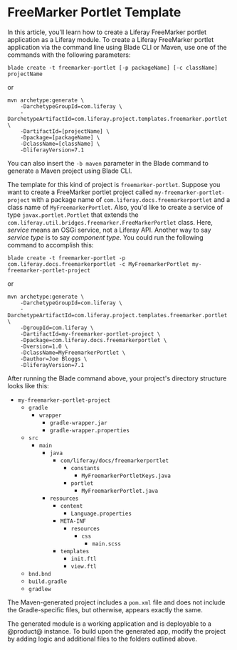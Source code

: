 # FreeMarker Portlet Template [](id=freemarker-portlet-template)

In this article, you'll learn how to create a Liferay FreeMarker portlet
application as a Liferay module. To create a Liferay FreeMarker portlet
application via the command line using Blade CLI or Maven, use one of the
commands with the following parameters:

    blade create -t freemarker-portlet [-p packageName] [-c className] projectName

or

    mvn archetype:generate \
        -DarchetypeGroupId=com.liferay \
        -DarchetypeArtifactId=com.liferay.project.templates.freemarker.portlet \
        -DartifactId=[projectName] \
        -Dpackage=[packageName] \
        -DclassName=[className] \
        -DliferayVersion=7.1

You can also insert the `-b maven` parameter in the Blade command to generate a
Maven project using Blade CLI.

The template for this kind of project is `freemarker-portlet`. Suppose you want
to create a FreeMarker portlet project called `my-freemarker-portlet-project`
with a package name of `com.liferay.docs.freemarkerportlet` and a class name of
`MyFreemarkerPortlet`. Also, you'd like to create a service of type
`javax.portlet.Portlet` that extends the
`com.liferay.util.bridges.freemarker.FreeMarkerPortlet` class. Here, *service*
means an OSGi service, not a Liferay API. Another way to say *service type* is
to say *component type*. You could run the following command to accomplish this:

    blade create -t freemarker-portlet -p com.liferay.docs.freemarkerportlet -c MyFreemarkerPortlet my-freemarker-portlet-project

or

    mvn archetype:generate \
        -DarchetypeGroupId=com.liferay \
        -DarchetypeArtifactId=com.liferay.project.templates.freemarker.portlet \
        -DgroupId=com.liferay \
        -DartifactId=my-freemarker-portlet-project \
        -Dpackage=com.liferay.docs.freemarkerportlet \
        -Dversion=1.0 \
        -DclassName=MyFreemarkerPortlet \
        -Dauthor=Joe Bloggs \
        -DliferayVersion=7.1

After running the Blade command above, your project's directory structure looks
like this:

- `my-freemarker-portlet-project`
    - `gradle`
        - `wrapper`
            - `gradle-wrapper.jar`
            - `gradle-wrapper.properties`
    - `src`
        - `main`
            - `java`
                - `com/liferay/docs/freemarkerportlet`
                    - `constants`
                        - `MyFreemarkerPortletKeys.java`
                    - `portlet`
                        - `MyFreemarkerPortlet.java`
            - `resources`
                - `content`
                    - `Language.properties`
                - `META-INF`
                    - `resources`
                        - `css`
                            - `main.scss`
                - `templates`
                    - `init.ftl`
                    - `view.ftl`
    - `bnd.bnd`
    - `build.gradle`
    - `gradlew`

The Maven-generated project includes a `pom.xml` file and does not include the
Gradle-specific files, but otherwise, appears exactly the same.

The generated module is a working application and is deployable to a @product@
instance. To build upon the generated app, modify the project by adding logic
and additional files to the folders outlined above.

